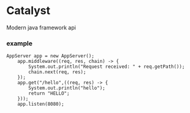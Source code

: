 # Catalyst
 Modern java framework api
### example
    AppServer app = new AppServer();
        app.middleware((req, res, chain) -> {
            System.out.println("Request received: " + req.getPath());
            chain.next(req, res);
        });
        app.get("/hello",((req, res) -> {
            System.out.println("hello");
            return "HELLO";
        }));
        app.listen(8080);

